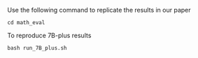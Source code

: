 Use the following command to replicate the results in our paper

```
cd math_eval
```

To reproduce 7B-plus results

```
bash run_7B_plus.sh
```
